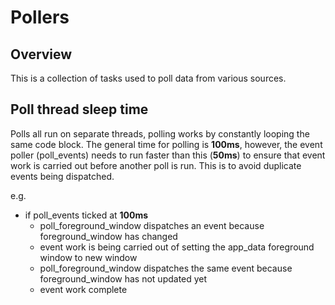 # Pollers

## Overview

This is a collection of tasks used to poll data from various sources.

## Poll thread sleep time

Polls all run on separate threads, polling works by constantly looping the same code block.
The general time for polling is **100ms**, however, the event poller (poll_events) needs 
to run faster than this (**50ms**) to ensure that event work is carried out before another poll is run. 
This is to avoid duplicate events being dispatched.

e.g. 
- if poll_events ticked at **100ms**
    - poll_foreground_window dispatches an event because foreground_window has changed
    - event work is being carried out of setting the app_data foreground window to new window
    - poll_foreground_window dispatches the same event because foreground_window has not updated yet
    - event work complete








